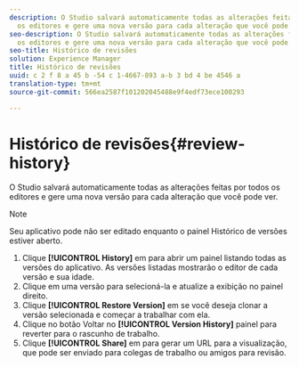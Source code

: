 ```yaml
---
description: O Studio salvará automaticamente todas as alterações feitas por todos
  os editores e gere uma nova versão para cada alteração que você pode ver.
seo-description: O Studio salvará automaticamente todas as alterações feitas por todos
  os editores e gere uma nova versão para cada alteração que você pode ver.
seo-title: Histórico de revisões
solution: Experience Manager
title: Histórico de revisões
uuid: c 2 f 8 a 45 b -54 c 1-4667-893 a-b 3 bd 4 be 4546 a
translation-type: tm+mt
source-git-commit: 566ea2587f101202045488e9f4edf73ece100293

---
```



# Histórico de revisões{#review-history}

O Studio salvará automaticamente todas as alterações feitas por todos os editores e gere uma nova versão para cada alteração que você pode ver.

>[!NOTE]
>
>Seu aplicativo pode não ser editado enquanto o painel Histórico de versões estiver aberto.

1. Clique **[!UICONTROL History]** em para abrir um painel listando todas as versões do aplicativo. As versões listadas mostrarão o editor de cada versão e sua idade.
1. Clique em uma versão para selecioná-la e atualize a exibição no painel direito.
1. Clique **[!UICONTROL Restore Version]** em se você deseja clonar a versão selecionada e começar a trabalhar com ela.
1. Clique no botão Voltar no **[!UICONTROL Version History]** painel para reverter para o rascunho de trabalho.
1. Clique **[!UICONTROL Share]** em para gerar um URL para a visualização, que pode ser enviado para colegas de trabalho ou amigos para revisão.
